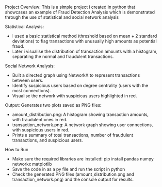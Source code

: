 Project Overview:
This is a simple project i created in python that showcases an example of Fraud Detection Analysis which is demonstrated through the use of statistical and social network analysis

Statistical Analysis:
- I used a basic statistical method (threshold based on mean + 2 standard deviations) to flag transactions with unusually high amounts as potential fraud.
- Later i visualise the distribution of transaction amounts with a histogram, separating the normal and fraudulent transactions.

Social Network Analysis:
- Built a directed graph using NetworkX to represent transactions between users.
- Identify suspicious users based on degree centrality (users with the most connections).
- Visualise the network with suspicious users highlighted in red.

Output:
Generates two plots saved as PNG files:
- amount_distribution.png: A histogram showing transaction amounts, with fraudulent ones in red.
- transaction_network.png: A network graph showing user connections, with suspicious users in red.
- Prints a summary of total transactions, number of fraudulent transactions, and suspicious users.

How to Run
- Make sure the required libraries are installed: pip install pandas numpy networkx matplotlib
- Save the code in as a py file and run the script in python
- Check the generated PNG files (amount_distribution.png and transaction_network.png) and the console output for results.
